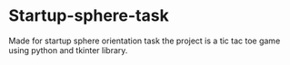 # Startup-sphere-task
Made for startup sphere orientation task
the project is a tic tac toe game using python and tkinter library.
